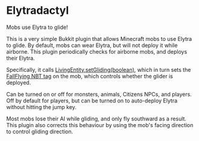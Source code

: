 # Elytradactyl
Mobs use Elytra to glide!

This is a very simple Bukkit plugin that allows Minecraft mobs to use Elytra to glide. By default, mobs can wear Elytra, but will not deploy it while airborne. This plugin periodically checks for airborne mobs, and deploys their Elytra.

Specifically, it calls [LivingEntity.setGliding(boolean)](https://hub.spigotmc.org/javadocs/bukkit/org/bukkit/entity/LivingEntity.html#setGliding(boolean)), which in turn sets the [FallFlying NBT tag](https://minecraft.wiki/w/Mob#Common_NBT_data) on the mob, which controls whether the glider is deployed.

Can be turned on or off for monsters, animals, Citizens NPCs, and players. Off by default for players, but can be turned on to auto-deploy Elytra without hitting the jump key.

Most mobs lose their AI while gliding, and only fly southward as a result. This plugin also corrects this behaviour by using the mob's facing direction to control gliding direction.